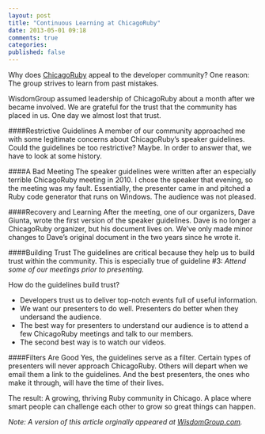 ```yaml
---
layout: post
title: "Continuous Learning at ChicagoRuby"
date: 2013-05-01 09:18
comments: true
categories: 
published: false
---
```

Why does [ChicagoRuby](http://chicagoruby.org) appeal to the developer community? One reason: The group strives to learn from past mistakes.

WisdomGroup assumed leadership of ChicagoRuby about a month after we became involved. We are grateful for the trust that the community has placed in us. One day we almost lost that trust.
<!--more-->
####Restrictive Guidelines
A member of our community approached me with some legitimate concerns about ChicagoRuby’s speaker guidelines. Could the guidelines be too restrictive? Maybe. In order to answer that, we have to look at some history.

####A Bad Meeting
The speaker guidelines were written after an especially terrible ChicagoRuby meeting in 2010. I chose the speaker that evening, so the meeting was my fault. Essentially, the presenter came in and pitched a Ruby code generator that runs on Windows. The audience was not pleased.

####Recovery and Learning
After the meeting, one of our organizers, Dave Giunta, wrote the first version of the speaker guidelines. Dave is no longer a ChicagoRuby organizer, but his document lives on. We’ve only made minor changes to Dave’s original document in the two years since he wrote it.

####Building Trust
The guidelines are critical because they help us to build trust within the community. This is especially true of guideline #3: _Attend some of our meetings prior to presenting._

How do the guidelines build trust?

* Developers trust us to deliver top-notch events full of useful information.
* We want our presenters to do well. Presenters do better when they undersand the audience.
* The best way for presenters to understand our audience is to attend a few ChicagoRuby meetings and talk to our members.
* The second best way is to watch our videos.

####Filters Are Good
Yes, the guidelines serve as a filter. Certain types of presenters will never approach ChicagoRuby. Others will depart when we email them a link to the guidelines. And the best presenters, the ones who make it through, will have the time of their lives.

The result: A growing, thriving Ruby community in Chicago. A place where smart people can challenge each other to grow so great things can happen.

_Note: A version of this article orginally appeared at [WisdomGroup.com](http://wisdomgroup.com)._

